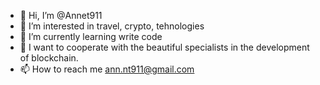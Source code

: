 - 👋 Hi, I’m @Annet911
- 👀 I’m interested in travel, crypto, tehnologies 
- 🌱 I’m currently learning write code
- 💞️ I want to cooperate with the beautiful specialists in the development of blockchain. 
- 📫 How to reach me ann.nt911@gmail.com

<!---
Annet911/Annet911 is a ✨ special ✨ repository because its `README.md` (this file) appears on your GitHub profile.
You can click the Preview link to take a look at your changes.
--->

